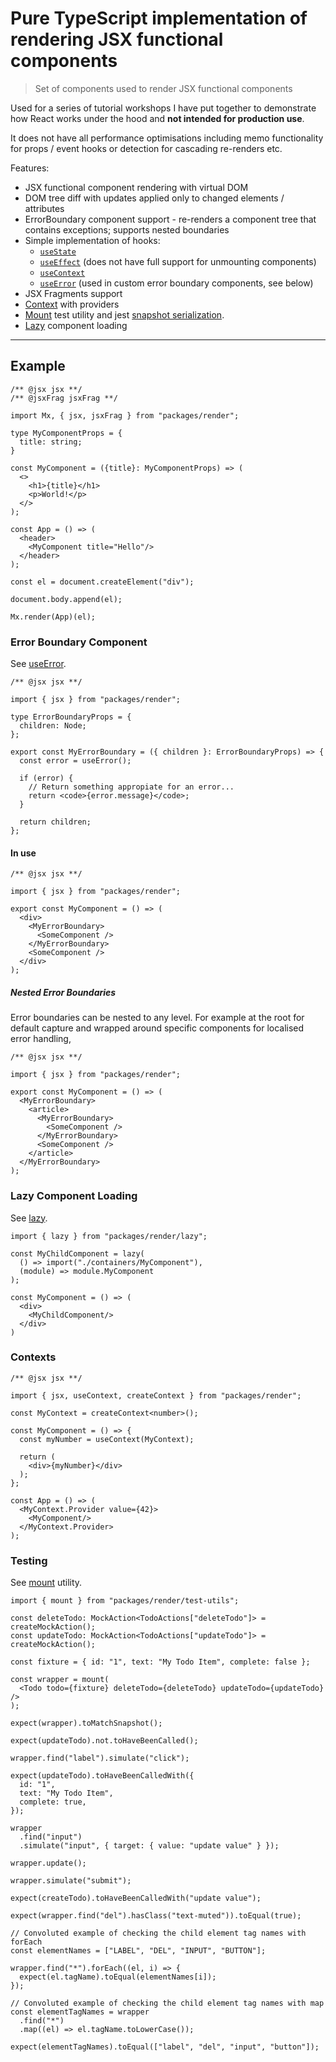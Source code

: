 # Pure TypeScript implementation of rendering JSX functional components

> Set of components used to render JSX functional components

Used for a series of tutorial workshops I have put together to demonstrate how React works under
the hood and **not intended for production use**.

It does not have all performance optimisations including memo functionality for props / event
hooks or detection for cascading re-renders etc.

Features:

- JSX functional component rendering with virtual DOM
- DOM tree diff with updates applied only to changed elements / attributes
- ErrorBoundary component support - re-renders a component tree that contains exceptions; supports nested boundaries
- Simple implementation of hooks:
    - [```useState```](./hooks/useState.ts)
    - [```useEffect```](./hooks/useEffect.ts) (does not have full support for unmounting components)
    - [```useContext```](./hooks/useContext.ts)
    - [```useError```](./hooks/useError.ts) (used in custom error boundary components, see below)
- JSX Fragments support
- [Context](./context.ts) with providers
- [Mount](./test-utils/mount.ts) test utility and jest [snapshot serialization](./test-utils/jest/serialize-to-json.js).
- [Lazy](./lazy.ts) component loading

---

## Example

```tsx
/** @jsx jsx **/
/** @jsxFrag jsxFrag **/

import Mx, { jsx, jsxFrag } from "packages/render";

type MyComponentProps = {
  title: string;
}

const MyComponent = ({title}: MyComponentProps) => (
  <>
    <h1>{title}</h1>
    <p>World!</p>
  </>
);

const App = () => (
  <header>
    <MyComponent title="Hello"/>
  </header>
);

const el = document.createElement("div");

document.body.append(el);

Mx.render(App)(el);
```

### Error Boundary Component

See [useError](./hooks/useError.ts).

```tsx
/** @jsx jsx **/

import { jsx } from "packages/render";

type ErrorBoundaryProps = {
  children: Node;
};

export const MyErrorBoundary = ({ children }: ErrorBoundaryProps) => {
  const error = useError();

  if (error) {
    // Return something appropiate for an error...
    return <code>{error.message}</code>;
  }

  return children;
};
```

#### In use

```tsx
/** @jsx jsx **/

import { jsx } from "packages/render";

export const MyComponent = () => (
  <div>
    <MyErrorBoundary>
      <SomeComponent />
    </MyErrorBoundary>
    <SomeComponent />
  </div>
);
```

##### Nested Error Boundaries

Error boundaries can be nested to any level. For example at the root for default capture and wrapped
around specific components for localised error handling,
 
```tsx
/** @jsx jsx **/

import { jsx } from "packages/render";

export const MyComponent = () => (
  <MyErrorBoundary>
    <article>
      <MyErrorBoundary>
        <SomeComponent />
      </MyErrorBoundary>
      <SomeComponent />
    </article>
  </MyErrorBoundary>
);
```

### Lazy Component Loading

See [lazy](./lazy.ts).

```tsx
import { lazy } from "packages/render/lazy";

const MyChildComponent = lazy(
  () => import("./containers/MyComponent"),
  (module) => module.MyComponent
);

const MyComponent = () => (
  <div>
    <MyChildComponent/>
  </div>
)
```


### Contexts

```tsx
/** @jsx jsx **/

import { jsx, useContext, createContext } from "packages/render";

const MyContext = createContext<number>();

const MyComponent = () => {
  const myNumber = useContext(MyContext);

  return (
    <div>{myNumber}</div>
  );
};

const App = () => (
  <MyContext.Provider value={42}>
    <MyComponent/>
  </MyContext.Provider>
);
```

### Testing

See [mount](./test-utils/mount.ts) utility.

```tsx
import { mount } from "packages/render/test-utils";

const deleteTodo: MockAction<TodoActions["deleteTodo"]> = createMockAction();
const updateTodo: MockAction<TodoActions["updateTodo"]> = createMockAction();

const fixture = { id: "1", text: "My Todo Item", complete: false };

const wrapper = mount(
  <Todo todo={fixture} deleteTodo={deleteTodo} updateTodo={updateTodo} />
);

expect(wrapper).toMatchSnapshot();

expect(updateTodo).not.toHaveBeenCalled();

wrapper.find("label").simulate("click");

expect(updateTodo).toHaveBeenCalledWith({
  id: "1",
  text: "My Todo Item",
  complete: true,
});

wrapper
  .find("input")
  .simulate("input", { target: { value: "update value" } });

wrapper.update();

wrapper.simulate("submit");

expect(createTodo).toHaveBeenCalledWith("update value");

expect(wrapper.find("del").hasClass("text-muted")).toEqual(true);

// Convoluted example of checking the child element tag names with forEach
const elementNames = ["LABEL", "DEL", "INPUT", "BUTTON"];

wrapper.find("*").forEach((el, i) => {
  expect(el.tagName).toEqual(elementNames[i]);
});

// Convoluted example of checking the child element tag names with map
const elementTagNames = wrapper
  .find("*")
  .map((el) => el.tagName.toLowerCase());

expect(elementTagNames).toEqual(["label", "del", "input", "button"]);
```
